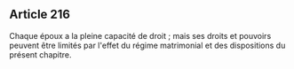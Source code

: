 Article 216
----
Chaque époux a la pleine capacité de droit ; mais ses droits et pouvoirs peuvent
être limités par l'effet du régime matrimonial et des dispositions du présent
chapitre.
